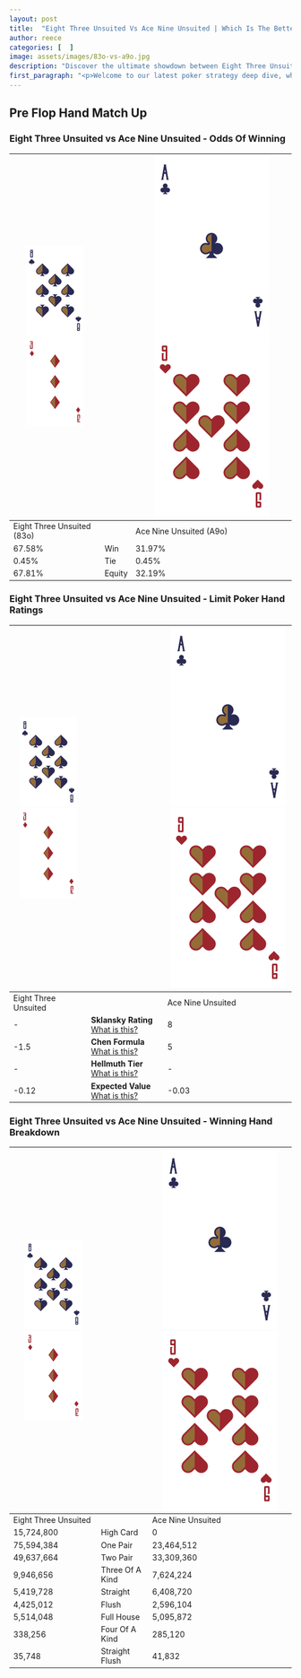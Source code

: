 ```yaml
---
layout: post
title:  "Eight Three Unsuited Vs Ace Nine Unsuited | Which Is The Better Hand In Poker? A Complete Guide"
author: reece
categories: [  ]
image: assets/images/83o-vs-a9o.jpg
description: "Discover the ultimate showdown between Eight Three Unsuited and Ace Nine Unsuited in poker! Uncover the odds, strategies, and scenarios where one hand triumphs over the other. Get ready to up your poker game with this thrilling analysis."
first_paragraph: "<p>Welcome to our latest poker strategy deep dive, where we're pitting two distinct hands against each other in a high-stakes showdown: Eight Three Unsuited vs Ace Nine Unsuited.</p><p>In the dynamic world of poker, every decision counts, and knowing which hand holds the upper hand is key to your success at the table.</p><p>In this article, we'll dissect these two hands, explore the scenarios where one dominates the other, and equip you with the knowledge to make strategic choices that can tip the odds in your favor.</p><p>Get ready to unravel the intriguing dynamics of these poker hands and elevate your game to new heights.</p>"
---
```




[comment]: # (sp0)

## Pre Flop Hand Match Up

<div class="table hand-ratings" markdown="1"> 



### Eight Three Unsuited vs Ace Nine Unsuited - Odds Of Winning


    
| ![image info](assets/images/hand1/8.png) ![image info](assets/images/hand1/3o.png) |  | ![image info](assets/images/hand2/A.png) ![image info](assets/images/hand2/9o.png) |
| -------- | -------- | -------- |
| Eight Three Unsuited (83o) |  | Ace Nine Unsuited (A9o) |
| 67.58% | Win | 31.97% |
| 0.45% | Tie | 0.45% |
| 67.81% | Equity | 32.19% |




[comment]: # (sp1)



### Eight Three Unsuited vs Ace Nine Unsuited - Limit Poker Hand Ratings


    
| ![image info](assets/images/hand1/8.png) ![image info](assets/images/hand1/3o.png) |  | ![image info](assets/images/hand2/A.png) ![image info](assets/images/hand2/9o.png) |
| -------- | -------- | -------- |
| Eight Three Unsuited |  | Ace Nine Unsuited |
| - | **Sklansky Rating** [What is this?](/sklansky-rating-explained) | 8 |
| -1.5 | **Chen Formula** [What is this?](/chen-formula-explained) | 5 |
| - | **Hellmuth Tier** [What is this?](/Hellmuth-tier-explained) | - |
| -0.12 | **Expected Value** [What is this?](/expected-value-explained) | -0.03 |




[comment]: # (sp2)



### Eight Three Unsuited vs Ace Nine Unsuited - Winning Hand Breakdown


    
| ![image info](assets/images/hand1/8.png) ![image info](assets/images/hand1/3o.png) |  | ![image info](assets/images/hand2/A.png) ![image info](assets/images/hand2/9o.png) |
| -------- | -------- | -------- |
| Eight Three Unsuited |  | Ace Nine Unsuited |
| 15,724,800 | High Card | 0 |
| 75,594,384 | One Pair | 23,464,512 |
| 49,637,664 | Two Pair | 33,309,360 |
| 9,946,656 | Three Of A Kind | 7,624,224 |
| 5,419,728 | Straight | 6,408,720 |
| 4,425,012 | Flush | 2,596,104 |
| 5,514,048 | Full House | 5,095,872 |
| 338,256 | Four Of A Kind | 285,120 |
| 35,748 | Straight Flush | 41,832 |




[comment]: # (sp3)



</div>

[comment]: # (sp4)



[comment]: # (sp5)

